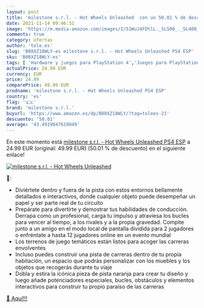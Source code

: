 ```yaml
---
layout: post
title: 'milestone s.r.l. - Hot Wheels Unleashed  con un 50.01 % de descuento'
date: 2021-11-14 09:46:31
image: 'https://m.media-amazon.com/images/I/51WuJ4FDtlL._SL500_._SL400_.jpg'
comments: true
category: ofertas
author: 'tole.es'
slug: 'B08XZ18WLY-es milestone s.r.l. - Hot Wheels Unleashed PS4 ESP'
sku: 'B08XZ18WLY-es'
tags: [ 'Hardware y juegos para PlayStation 4','Juegos para PlayStation 4','Videojuegos','milestone s.r.l.','ps4', ]
actualPrice: 24.99 EUR
currency: EUR
price: 24.99
comparePrice: 49.99 EUR
prodname: 'milestone s.r.l. - Hot Wheels Unleashed PS4 ESP'
country: 'es'
flag: '🇪🇸'
brand: 'milestone s.r.l.'
buyurl: 'https://www.amazon.es/dp/B08XZ18WLY/?tag=tolees-21'
descuento: '50.01'
average: '43.4919047619049'
---
```


En este momento está [milestone s.r.l. - Hot Wheels Unleashed PS4 ESP](https://www.amazon.es/dp/B08XZ18WLY/?tag=tolees-21) a 24.99 EUR (original: 49.99 EUR) (50.01 %  de descuento) en el siguiente enlace!

[![milestone s.r.l. - Hot Wheels Unleashed ](https://m.media-amazon.com/images/I/51WuJ4FDtlL._SL500_._SL400_.jpg)](https://www.amazon.es/dp/B08XZ18WLY/?tag=tolees-21)

🔎:

- Diviértete dentro y fuera de la pista con estos entornos bellamente detallados e interactivos, donde cualquier objeto puede desempeñar un papel y ser parte real de tu circuito
- Prepárate para divertirte y demostrar tus habilidades de conducción. Derrapa como un profesional, carga tu impulso y atraviesa los bucles para vencer al tiempo, a los rivales y a la propia gravedad. Compite junto a un amigo en el modo local de pantalla dividida para 2 jugadores o enfréntate a hasta 12 jugadores online en un evento mundial
- Los terrenos de juego temáticos están listos para acoger las carreras envolventes
- Incluso puedes construir una pista de carreras dentro de tu propia habitación, un espacio que podrás personalizar con los muebles y los objetos que recogerás durante tu viaje
- Dobla y estira la icónica pieza de pista naranja para crear tu diseño y luego añade potenciadores especiales, bucles, obstáculos y elementos interactivos para construir tu propio paraíso de las carreras

[🛒 Aquí!!!](https://www.amazon.es/dp/B08XZ18WLY/?tag=tolees-21)
